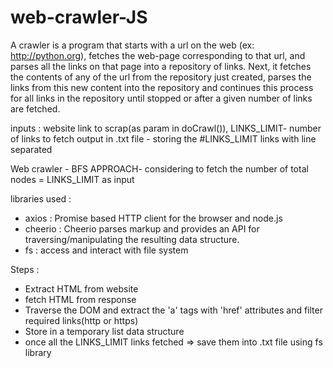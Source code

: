 # web-crawler-JS
A crawler is a program that starts with a url on the web (ex: http://python.org), fetches the web-page corresponding to that url, and parses all the links on that page into a repository of links. Next, it fetches the contents of any of the url from the repository just created, parses the links from this new content into the repository and continues this process for all links in the repository until stopped or after a given number of links are fetched.

inputs : website link to scrap(as param in doCrawl()), LINKS_LIMIT- number of links to fetch
output in .txt file - storing the #LINKS_LIMIT links with line separated

Web crawler - BFS APPROACH- considering to fetch the number of total nodes = LINKS_LIMIT as input

libraries used :
  - axios : Promise based HTTP client for the browser and node.js
  - cheerio : Cheerio parses markup and provides an API for traversing/manipulating the resulting data structure.
  - fs : access and interact with file system
  
Steps :
  - Extract HTML from website
  - fetch HTML from response
  - Traverse the DOM and extract the 'a' tags with 'href' attributes and filter required links(http or https)
  - Store in a temporary list data structure
  - once all the LINKS_LIMIT links fetched => save them into .txt file using fs library
